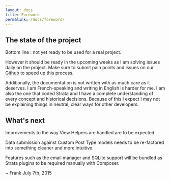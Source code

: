 ```yaml
---
layout: docs
title: Foreword
permalink: /docs/foreword/
---
```


## The state of the project

Bottom line : not yet ready to be used for a real project.

However it should be ready in the upcoming weeks as I am solving issues daily on the project. Make sure to submit pain points and issues on our [Github](https://github.com/francoisfaubert/strata) to speed up this process.

Additionally, the documentation is not written with as much care as it deserves. I am French-speaking and writing in English is harder for me. I am also the one that coded Strata and I have a complete understanding of every concept and historical decisions. Because of this I expect I may not be explaining things in neutral, clear ways for other developers.

## What's next

Improvements to the way View Helpers are handled are to be expected.

Data submission against Custom Post Type models needs to be re-factored into something cleaner and more intuitive.

Features such as the email manager and SQLite support will be bundled as Strata plugins to be required manually with Composer.

~ Frank
July 7th, 2015

